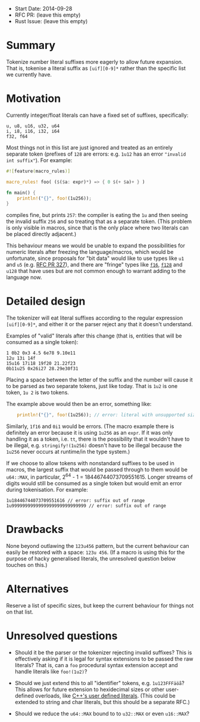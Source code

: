 - Start Date: 2014-09-28
- RFC PR: (leave this empty)
- Rust Issue: (leave this empty)

# Summary

Tokenize number literal suffixes more eagerly to allow future
expansion. That is, tokenise a literal suffix as `[uif][0-9]*` rather
than the specific list we currently have.

# Motivation

Currently integer/float literals can have a fixed set of suffixes,
specifically:

```text
u, u8, u16, u32, u64
i, i8, i16, i32, i64
f32, f64
```

Most things not in this list are just ignored and treated as an
entirely separate token (prefixes of `128` are errors: e.g. `1u12` has
an error `"invalid int suffix"`). For example:

```rust
#![feature(macro_rules)]

macro_rules! foo( ($($a: expr)*) => { 0 $(+ $a)+ } )

fn main() {
    println!("{}", foo!(1u256));
}
```

compiles fine, but prints `257`: the compiler is eating the `1u` and
then seeing the invalid suffix `256` and so treating that as a
separate token. (This problem is only visible in macros, since that is
the only place where two literals can be placed directly adjacent.)

This behaviour means we would be unable to expand the possibilities
for numeric literals after freezing the language/macros, which would
be unfortunate, since proposals for "bit data" would like to use
types like `u1` and `u5` (e.g. [RFC PR 327][327]), and there are "fringe" types like
[`f16`][f16], [`f128`][f128] and `u128` that have uses but are not
common enough to warrant adding to the language now.

[327]: https://github.com/rust-lang/rfcs/pull/327
[f16]: http://en.wikipedia.org/wiki/Half-precision_floating-point_format
[f128]: https://en.wikipedia.org/wiki/Quadruple-precision_floating-point_format

# Detailed design

The tokenizer will eat literal suffixes according to the regular
expression `[uif][0-9]*`, and either it or the parser reject any that
it doesn't understand.

Examples of "valid" literals after this change (that is, entities that
will be consumed as a single token):

```
1 0b2 0x3 4.5 6e78 9.10e11
12u 13i 14f
15u16 17i18 19f20 21.22f23
0b11u25 0x26i27 28.29e30f31
```

Placing a space between the letter of the suffix and the number will
cause it to be parsed as two separate tokens, just like today. That is
`1u2` is one token, `1u 2` is two tokens.

The example above would then be an error, something like:

```rust
    println!("{}", foo!(1u256)); // error: literal with unsupported size
```

Similarly, `1f16` and `0i1` would be errors. (The macro example there
is definitely an error because it is using `1u256` as an `expr`. If it
was only handling it as a token, i.e. `tt`, there is the possibility
that it wouldn't have to be illegal, e.g. `stringify!(1u256)` doesn't
have to be illegal because the `1u256` never occurs at runtime/in the
type system.)

If we choose to allow tokens with nonstandard suffixes to be used in
macros, the largest suffix that would be passed through to them would
be `u64::MAX`, in particular, 2<sup>64</sup> - 1
= 18446744073709551615. Longer streams of digits would still be
consumed as a single token but would emit an error during
tokenisation. For example:

```
1u18446744073709551616 // error: suffix out of range
1u9999999999999999999999999999 // error: suffix out of range
```

# Drawbacks

None beyond outlawing the `123u456` pattern, but the current behaviour
can easily be restored with a space: `123u 456`. (If a macro is using
this for the purpose of hacky generalised literals, the unresolved
question below touches on this.)

# Alternatives

Reserve a list of specific sizes, but keep the current behaviour for
things not on that list.

# Unresolved questions

- Should it be the parser or the tokenizer rejecting invalid suffixes?
  This is effectively asking if it is legal for syntax extensions to
  be passed the raw literals? That is, can a `foo` procedural syntax
  extension accept and handle literals like `foo!(1u2)`?

- Should we just extend this to all "identifier" tokens,
  e.g. `1u123FFFäöå`? This allows for future extension to hexidecimal
  sizes or other user-defined overloads, like
  [C++'s user defined literals][cpp]. (This could be extended to
  string and char literals, but this should be a separate RFC.)

- Should we reduce the `u64::MAX` bound to to `u32::MAX` or even
  `u16::MAX`?

[cpp]: http://en.cppreference.com/w/cpp/language/user_literal
